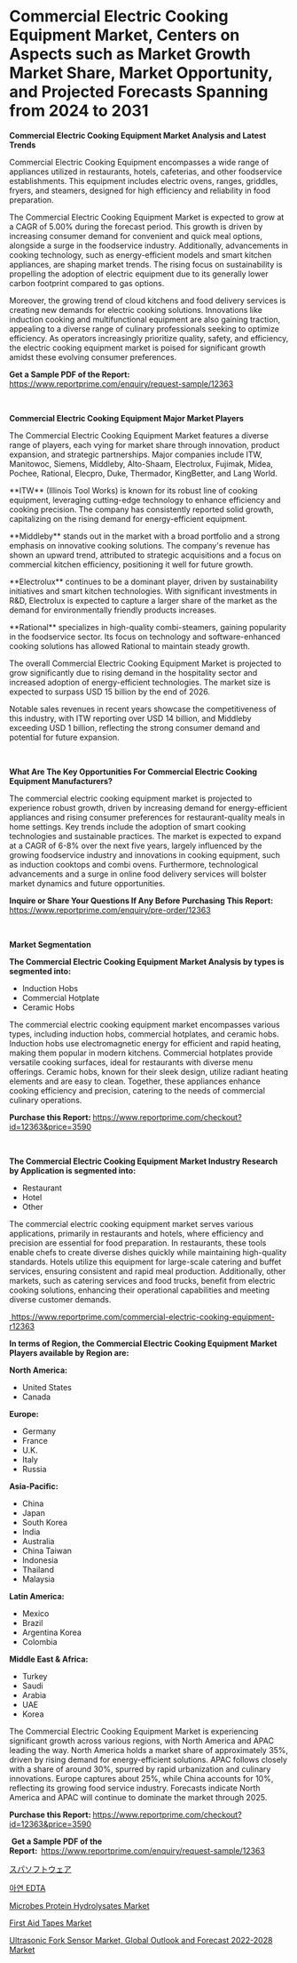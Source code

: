 <p><h1>Commercial Electric Cooking Equipment Market, Centers on Aspects such as Market Growth Market Share, Market Opportunity, and Projected Forecasts Spanning from 2024 to 2031</h1></p><p><strong>Commercial Electric Cooking Equipment Market Analysis and Latest Trends</strong></p>
<p><p>Commercial Electric Cooking Equipment encompasses a wide range of appliances utilized in restaurants, hotels, cafeterias, and other foodservice establishments. This equipment includes electric ovens, ranges, griddles, fryers, and steamers, designed for high efficiency and reliability in food preparation.</p><p>The Commercial Electric Cooking Equipment Market is expected to grow at a CAGR of 5.00% during the forecast period. This growth is driven by increasing consumer demand for convenient and quick meal options, alongside a surge in the foodservice industry. Additionally, advancements in cooking technology, such as energy-efficient models and smart kitchen appliances, are shaping market trends. The rising focus on sustainability is propelling the adoption of electric equipment due to its generally lower carbon footprint compared to gas options.</p><p>Moreover, the growing trend of cloud kitchens and food delivery services is creating new demands for electric cooking solutions. Innovations like induction cooking and multifunctional equipment are also gaining traction, appealing to a diverse range of culinary professionals seeking to optimize efficiency. As operators increasingly prioritize quality, safety, and efficiency, the electric cooking equipment market is poised for significant growth amidst these evolving consumer preferences.</p></p>
<p><strong>Get a Sample PDF of the Report:&nbsp;</strong> <a href="https://www.reportprime.com/enquiry/request-sample/12363">https://www.reportprime.com/enquiry/request-sample/12363</a></p>
<p>&nbsp;</p>
<p><strong>Commercial Electric Cooking Equipment Major Market Players</strong></p>
<p><p>The Commercial Electric Cooking Equipment Market features a diverse range of players, each vying for market share through innovation, product expansion, and strategic partnerships. Major companies include ITW, Manitowoc, Siemens, Middleby, Alto-Shaam, Electrolux, Fujimak, Midea, Pochee, Rational, Elecpro, Duke, Thermador, KingBetter, and Lang World.</p><p>**ITW** (Illinois Tool Works) is known for its robust line of cooking equipment, leveraging cutting-edge technology to enhance efficiency and cooking precision. The company has consistently reported solid growth, capitalizing on the rising demand for energy-efficient equipment.</p><p>**Middleby** stands out in the market with a broad portfolio and a strong emphasis on innovative cooking solutions. The company's revenue has shown an upward trend, attributed to strategic acquisitions and a focus on commercial kitchen efficiency, positioning it well for future growth.</p><p>**Electrolux** continues to be a dominant player, driven by sustainability initiatives and smart kitchen technologies. With significant investments in R&D, Electrolux is expected to capture a larger share of the market as the demand for environmentally friendly products increases.</p><p>**Rational** specializes in high-quality combi-steamers, gaining popularity in the foodservice sector. Its focus on technology and software-enhanced cooking solutions has allowed Rational to maintain steady growth.</p><p>The overall Commercial Electric Cooking Equipment Market is projected to grow significantly due to rising demand in the hospitality sector and increased adoption of energy-efficient technologies. The market size is expected to surpass USD 15 billion by the end of 2026.</p><p>Notable sales revenues in recent years showcase the competitiveness of this industry, with ITW reporting over USD 14 billion, and Middleby exceeding USD 1 billion, reflecting the strong consumer demand and potential for future expansion.</p></p>
<p>&nbsp;</p>
<p><strong>What Are The Key Opportunities For Commercial Electric Cooking Equipment Manufacturers?</strong></p>
<p><p>The commercial electric cooking equipment market is projected to experience robust growth, driven by increasing demand for energy-efficient appliances and rising consumer preferences for restaurant-quality meals in home settings. Key trends include the adoption of smart cooking technologies and sustainable practices. The market is expected to expand at a CAGR of 6-8% over the next five years, largely influenced by the growing foodservice industry and innovations in cooking equipment, such as induction cooktops and combi ovens. Furthermore, technological advancements and a surge in online food delivery services will bolster market dynamics and future opportunities.</p></p>
<p><strong>Inquire or Share Your Questions If Any Before Purchasing This Report:</strong> <a href="https://www.reportprime.com/enquiry/pre-order/12363">https://www.reportprime.com/enquiry/pre-order/12363</a></p>
<p>&nbsp;</p>
<p><strong>Market Segmentation</strong></p>
<p><strong>The Commercial Electric Cooking Equipment Market Analysis by types is segmented into:</strong></p>
<p><ul><li>Induction Hobs</li><li>Commercial Hotplate</li><li>Ceramic Hobs</li></ul></p>
<p><p>The commercial electric cooking equipment market encompasses various types, including induction hobs, commercial hotplates, and ceramic hobs. Induction hobs use electromagnetic energy for efficient and rapid heating, making them popular in modern kitchens. Commercial hotplates provide versatile cooking surfaces, ideal for restaurants with diverse menu offerings. Ceramic hobs, known for their sleek design, utilize radiant heating elements and are easy to clean. Together, these appliances enhance cooking efficiency and precision, catering to the needs of commercial culinary operations.</p></p>
<p><strong>Purchase this Report:&nbsp;</strong><a href="https://www.reportprime.com/checkout?id=12363&price=3590">https://www.reportprime.com/checkout?id=12363&price=3590</a></p>
<p>&nbsp;</p>
<p><strong>The Commercial Electric Cooking Equipment Market Industry Research by Application is segmented into:</strong></p>
<p><ul><li>Restaurant</li><li>Hotel</li><li>Other</li></ul></p>
<p><p>The commercial electric cooking equipment market serves various applications, primarily in restaurants and hotels, where efficiency and precision are essential for food preparation. In restaurants, these tools enable chefs to create diverse dishes quickly while maintaining high-quality standards. Hotels utilize this equipment for large-scale catering and buffet services, ensuring consistent and rapid meal production. Additionally, other markets, such as catering services and food trucks, benefit from electric cooking solutions, enhancing their operational capabilities and meeting diverse customer demands.</p></p>
<p><a href="https://www.reportprime.com/commercial-electric-cooking-equipment-r12363">&nbsp;https://www.reportprime.com/commercial-electric-cooking-equipment-r12363</a></p>
<p><strong>In terms of Region, the Commercial Electric Cooking Equipment Market Players available by Region are:</strong></p>
<p>
    <p> <strong> North America: </strong>
        <ul>
            <li>United States</li>
            <li>Canada</li>
        </ul>
        </p> 
    <p> <strong> Europe: </strong>
        <ul>
            <li>Germany</li>
            <li>France</li>
            <li>U.K.</li>
            <li>Italy</li>
            <li>Russia</li>
        </ul>
        </p> 
    <p> <strong> Asia-Pacific: </strong>
        <ul>
            <li>China</li>
            <li>Japan</li>
            <li>South Korea</li>
            <li>India</li>
            <li>Australia</li>
            <li>China Taiwan</li>
            <li>Indonesia</li>
            <li>Thailand</li>
            <li>Malaysia</li>
        </ul>
        </p> 
    <p> <strong> Latin America: </strong>
        <ul>
            <li>Mexico</li>
            <li>Brazil</li>
            <li>Argentina Korea</li>
            <li>Colombia</li>
        </ul>
        </p> 
    <p> <strong> Middle East & Africa: </strong>
        <ul>
            <li>Turkey</li>
            <li>Saudi</li>
            <li>Arabia</li>
            <li>UAE</li>
            <li>Korea</li>
        </ul>
    </p>
    </p>
<p><p>The Commercial Electric Cooking Equipment Market is experiencing significant growth across various regions, with North America and APAC leading the way. North America holds a market share of approximately 35%, driven by rising demand for energy-efficient solutions. APAC follows closely with a share of around 30%, spurred by rapid urbanization and culinary innovations. Europe captures about 25%, while China accounts for 10%, reflecting its growing food service industry. Forecasts indicate North America and APAC will continue to dominate the market through 2025.</p></p>
<p><strong>Purchase this Report: </strong><a href="https://www.reportprime.com/checkout?id=12363&price=3590">https://www.reportprime.com/checkout?id=12363&price=3590</a></p>
<p>&nbsp;<strong>Get a Sample PDF of the Report:&nbsp;&nbsp;</strong><a href="https://www.reportprime.com/enquiry/request-sample/12363">https://www.reportprime.com/enquiry/request-sample/12363</a></p>
<p><strong></strong></p>
<p><p><a href="https://medium.com/@raap8632/spano-sofutowea-shijou-no-chousa-to-sangyou-tenkai-oyobi-2031-nen-made-no-yusouutsu-b491f2f9b672">スパソフトウェア</a></p><p><a href="https://medium.com/@greggibson7876/%EC%95%84%EC%97%B0-edta-%EC%8B%9C%EC%9E%A5-%EB%8F%99%ED%96%A5-%EB%B0%8F-%EC%A7%80%EC%97%AD-%ED%86%B5%EC%B0%B0%EB%A0%A5-%EC%98%88%EC%B8%A1-2024%EB%85%84-2031%EB%85%84-70f74020d9ff">아연 EDTA</a></p><p><a href="https://issuu.com/reportprime-2/docs/microbes-protein-hydrolysates-marke_aeed1e4994b25c">Microbes Protein Hydrolysates Market</a></p><p><a href="https://medium.com/@jillianwyattgb94/strategic-market-insights-navigating-the-global-first-aid-tapes-market-landscape-2024-2031-bccb0ba09c08">First Aid Tapes Market</a></p><p><a href="https://www.linkedin.com/pulse/ultrasonic-fork-sensor-market-global-outlook-forecast-2022-2028-md0ie?trackingId=bmP2xvuoTxexAUhrCPcVeg%3D%3D">Ultrasonic Fork Sensor Market, Global Outlook and Forecast 2022-2028 Market</a></p></p>